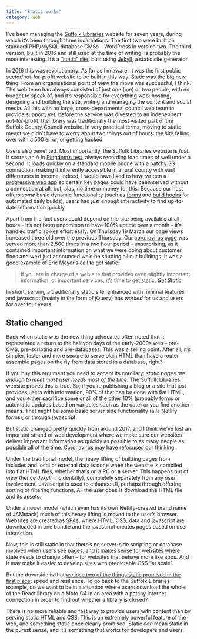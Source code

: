```yaml
---
title: "Static works"
category: web
---
```


I’ve been managing the [Suffolk Libraries](https://www.suffolklibraries.co.uk) website for seven years, during which it’s been through three incarnations. The first two were built on standard PHP/MySQL database CMSs – WordPress in version two. The third version, built in 2016 and still used at the time of writing, is probably the most interesting. It’s a [“static” site](https://techterms.com/definition/staticwebsite), built using [Jekyll](https://jekyllrb.com), a static site generator.

In 2016 this was revolutionary. As far as I’m aware, it was the first public sector/not-for-profit website to be built in this way. Static was the big new thing. From an organisational point of view the move was successful, I think. The web team has always consisted of just one (me) or two people, with no budget to speak of, and it’s responsible for everything web: hosting, designing and building the site, writing and managing the content and social media. All this with no large, cross-departmental council web team to provide support; yet, before the service was divested to an independent not-for-profit, the library was traditionally the most visited part of the Suffolk County Council website. In very practical terms, moving to static meant we didn’t have to worry about two things out of hours: the site falling over with a 500 error, or getting hacked.

Users also benefited. Most importantly, the Suffolk Libraries website is _fast_. It scores an A in [Pingdom’s test](https://tools.pingdom.com), always recording load times of well under a second. It loads quickly on a standard mobile phone with a patchy 3G connection, making it inherently accessible in a rural county with vast differences in income. Indeed, I would have liked to have written a [progressive web app](https://en.wikipedia.org/wiki/Progressive_web_application) so certain key pages could have been served without a connection at all, but, alas, no time or money for this. Because our host offers _some_ basic dynamic functionality (such as [forms](https://www.netlify.com/products/forms/) and [build hooks](https://docs.netlify.com/configure-builds/build-hooks/) for automated daily builds), users had _just enough_ interactivity to find up-to-date information quickly.

Apart from the fact users could depend on the site being available at all hours – it’s not been uncommon to have 100% uptime over a month – it’s handled traffic spikes effortlessly. On Thursday 19 March our page views increased threefold over the previous Thursday. Our [coronavirus page](https://www.suffolklibraries.co.uk/coronavirus/) was served more than 2,500 times in a two hour period – unsurprising, as it contained important information on what we were doing about customer fines and we’d just announced we’d be shutting all our buildings. It was a good example of Eric Meyer’s call to get static:

> If you are in charge of a web site that provides even slightly important information, or important services, it’s time to get static. [<cite>Get Static</cite>](https://meyerweb.com/eric/thoughts/2020/03/22/get-static/)

In short, serving a traditionally static site, enhanced with minimal features and javascript (mainly in the form of jQuery) has _worked_ for us and users for over four years.

## Static changed

Back when static was the new thing advocates often noted that it represented a return to the halcyon days of the early-2000s web – pre-CMS, pre-scripting and pre-databases. This was a selling point. After all, it’s simpler, faster and more secure to serve plain HTML than have a router assemble pages on the fly from data stored in a database, right?

If you buy this argument you need to accept its corollary: _static pages are enough to meet most user needs most of the time_. The Suffolk Libraries website proves this is true. So, if you’re publishing a blog or a site that just provides users with information, 90% of that can be done with flat HTML, and you either sacrifice some or all of the other 10% (probably forms or automatic updates based on variables such as the date) or you find another means. That might be some basic server side functionality (a la Netlify forms), or through javascript.

But static changed pretty quickly from around 2017, and I think we’ve lost an important strand of web development where we make sure our websites deliver important information as quickly as possible to as many people as possible all of the time. [Coronavirus may have refocused our thinking](https://emergency-site.dev/).

Under the traditional model, the heavy lifting of building pages from includes and local or external data is done when the website is compiled into flat HTML files, whether that’s on a PC or a server. This happens out of view (hence _Jekyll_, incidentally), completely separately from any user involvement. Javascript is used to enhance UI, perhaps through offering sorting or filtering functions. All the user does is download the HTML file and its assets.

Under a newer model (which even has its own Netlify-created brand name of <abbr title="Javascript APIs Markup stack">JAMstack</abbr>) much of this heavy lifting is moved to the user’s browser. Websites are created as <abbr title="Single Page Applications">SPA</abbr>s, where HTML, CSS, data and javascript are downloaded in one bundle and the javascript creates pages based on user interaction.

Now, this is still static in that there’s no server-side scripting or database involved when users see pages, and it makes sense for websites where state needs to change often – for websites that behave more like apps. And it may make it easier to develop sites with predictable CSS “at scale”.

But the downside is that [we lose two of the things static promised in the first place](https://timkadlec.com/remembers/2020-04-21-the-cost-of-javascript-frameworks/): speed and resilience. To go back to the Suffolk Libraries example, do we want to be in a situation where users download the whole of the React library on a Moto G4 in an area with a patchy internet connection in order to find out whether a library is closed?

There is no more reliable and fast way to provide users with content than by serving static HTML and CSS. This is an extremely powerful feature of the web, and something static once clearly promised. Static _can_ mean static in the purest sense, and it’s something that works for developers and users.
